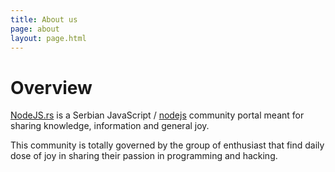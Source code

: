 ```yaml
---
title: About us
page: about
layout: page.html
---
```


# Overview
[NodeJS.rs](/) is a Serbian JavaScript / [nodejs](https://nodejs.org/en/) community portal meant for sharing knowledge, information and general joy.

This community is totally governed by the group of enthusiast that find daily dose of joy in sharing their passion in programming and hacking.
